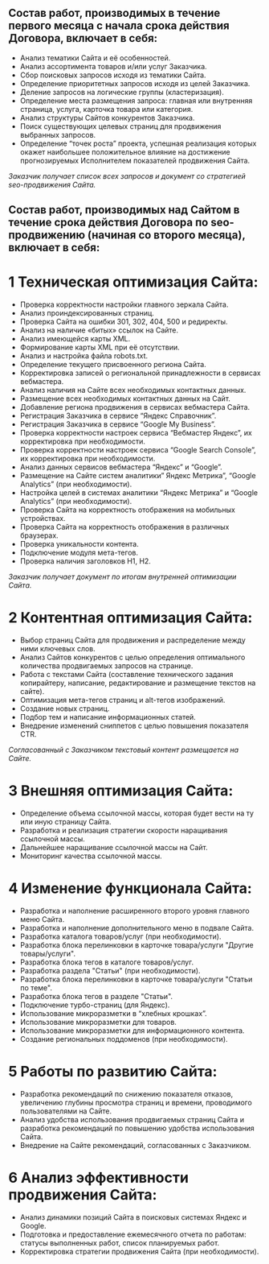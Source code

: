 ## Состав работ, производимых в течение первого месяца с начала срока действия Договора, включает в себя:
* Анализ тематики Сайта и её особенностей. 
* Анализ ассортимента товаров и/или услуг Заказчика.
* Сбор поисковых запросов исходя из тематики Сайта.
* Определение приоритетных запросов исходя из целей Заказчика.
* Деление запросов на логические группы (кластеризация).
* Определение места размещения запроса: главная или внутренняя страница, услуга, карточка 
  товара или категория.
* Анализ структуры Сайтов конкурентов Заказчика.
* Поиск существующих целевых страниц для продвижения выбранных запросов. 
* Определение “точек роста” проекта, успешная реализация которых окажет наибольшее положительное
  влияние на достижение прогнозируемых Исполнителем показателей продвижения Сайта.	

*Заказчик получает список всех запросов и документ со стратегией seo-продвижения Сайта.*

## Состав работ, производимых над Сайтом в течение срока действия Договора по seo-продвижению (начиная со второго месяца), включает в себя:

# 1 Техническая оптимизация Сайта:

* Проверка корректности настройки главного зеркала Сайта. 	
* Анализ проиндексированных страниц.
* Проверка Сайта на ошибки 301, 302, 404, 500 и редиректы.
* Анализ на наличие «битых» ссылок на Сайте.
* Анализ имеющейся карты XML.
* Формирование карты XML при её отсутствии.
* Анализ и настройка файла robots.txt.
* Определение текущего присвоенного региона Сайта. 	 	
* Корректировка записей о региональной принадлежности в сервисах вебмастера.
* Анализ наличия на Сайте всех необходимых контактных данных.
* Размещение всех необходимых контактных данных на Сайт.
* Добавление региона продвижения в сервисах вебмастера Сайта. 	
* Регистрация Заказчика в сервисе “Яндекс Справочник”.
* Регистрация Заказчика в сервисе “Google My Business”.
* Проверка корректности настроек сервиса “Вебмастер Яндекс”, их корректировка при 	необходимости.
* Проверка корректности настроек сервиса “Google Search Console”, их корректировка при 	необходимости.
* Анализ данных сервисов вебмастера “Яндекс” и “Google”.
* Размещение на Сайте систем аналитики” Яндекс Метрика”, “Google Analytics” (при необходимости).
* Настройка целей в системах аналитики “Яндекс 	Метрика” и “Google Analytics” (при необходимости).
* Проверка Сайта на корректность отображения на мобильных устройствах.
* Проверка Сайта на корректность отображения в различных браузерах.
* Проверка уникальности контента.
* Подключение модуля мета-тегов.
* Проверка наличия заголовков H1, H2.

*Заказчик получает документ по итогам внутренней оптимизации Сайта.*


# 2 Контентная оптимизация Сайта:

* Выбор страниц Сайта для продвижения и распределение между ними ключевых слов.
* Анализ Сайтов конкурентов с целью определения оптимального количества продвигаемых запросов на странице.
* Работа с текстами Сайта (составление технического задания копирайтеру, написание, редактирование и размещение текстов на сайте). 
* Оптимизация мета-тегов страниц и alt-тегов изображений.
* Создание новых страниц.
* Подбор тем и написание информационных статей.
* Внедрение изменений сниппетов с целью повышения показателя CTR.

*Согласованный с Заказчиком текстовый контент размещается на Сайте.*


# 3 Внешняя оптимизация Сайта:

* Определение объема ссылочной массы, которая будет вести на ту или иную страницу Сайта.
* Разработка и реализация стратегии скорости наращивания ссылочной массы.
* Дальнейшее наращивание ссылочной массы на Сайт.
* Мониторинг качества ссылочной массы.


# 4 Изменение функционала Сайта:

* Разработка и наполнение расширенного второго уровня главного меню Сайта.
* Разработка и наполнение дополнительного меню в подвале Сайта.
* Разработка каталога товаров/услуг (при необходимости).
* Разработка блока перелинковки в карточке товара/услуги "Другие товары/услуги".
* Разработка блока тегов в каталоге товаров/услуг.
* Разработка раздела "Статьи" (при необходимости).
* Разработка блока перелинковки в карточке товара/услуги "Статьи по теме".
* Разработка блока тегов в разделе "Статьи".
* Подключение турбо-страниц (для Яндекс).
* Использование микроразметки в “хлебных крошках”.
* Использование микроразметки для товаров.
* Использование микроразметки для информационного контента.
* Создание региональных поддоменов (при необходимости). 


# 5 Работы по развитию Сайта:

* Разработка рекомендаций по снижению показателя отказов, увеличению глубины просмотра страниц и времени, проводимого пользователями на Сайте.
* Анализ удобства использования продвигаемых страниц Сайта и разработка рекомендаций по повышению удобства использования Сайта.
* Внедрение на Сайте рекомендаций, согласованных с Заказчиком.


 # 6 Анализ эффективности продвижения Сайта:
 
* Анализ динамики позиций Сайта в поисковых системах Яндекс и Google.
* Подготовка и предоставление ежемесячного отчета по работам: статусы выполненных работ, список планируемых работ.
* Корректировка стратегии продвижения Сайта (при необходимости).


